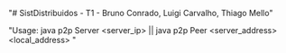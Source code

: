 "# SistDistribuidos - T1 - Bruno Conrado, Luigi Carvalho, Thiago Mello" 


"Usage: java p2p Server <server_ip> 
|| 
        java p2p Peer <server_address> <local_address> <localport>"
